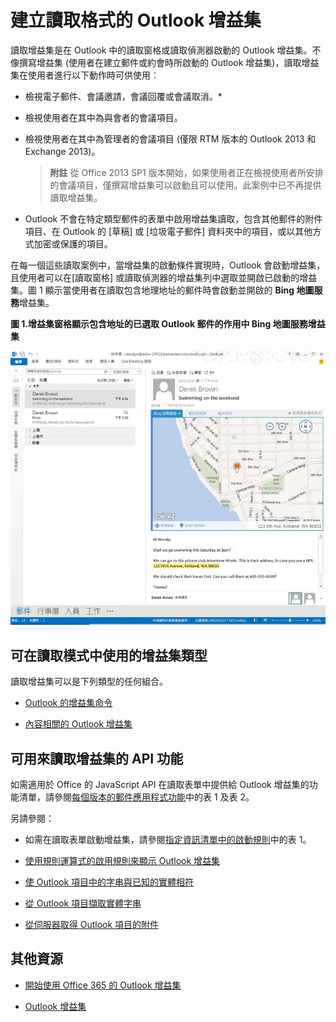 
# <a name="create-outlook-addins-for-read-forms"></a>建立讀取格式的 Outlook 增益集

讀取增益集是在 Outlook 中的讀取窗格或讀取偵測器啟動的 Outlook 增益集。不像撰寫增益集 (使用者在建立郵件或約會時所啟動的 Outlook 增益集)，讀取增益集在使用者進行以下動作時可供使用︰


- 檢視電子郵件、會議邀請，會議回覆或會議取消。*
    
- 檢視使用者在其中為與會者的會議項目。
    
- 檢視使用者在其中為管理者的會議項目 (僅限 RTM 版本的 Outlook 2013 和 Exchange 2013)。
    
     >**附註**  從 Office 2013 SP1 版本開始，如果使用者正在檢視使用者所安排的會議項目，僅撰寫增益集可以啟動且可以使用。此案例中已不再提供讀取增益集。
* Outlook 不會在特定類型郵件的表單中啟用增益集讀取，包含其他郵件的附件項目、在 Outlook 的 [草稿] 或 [垃圾電子郵件] 資料夾中的項目，或以其他方式加密或保護的項目。

在每一個這些讀取案例中，當增益集的啟動條件實現時，Outlook 會啟動增益集，且使用者可以在[讀取窗格] 或讀取偵測器的增益集列中選取並開啟已啟動的增益集。圖 1 顯示當使用者在讀取包含地理地址的郵件時會啟動並開啟的 **Bing 地圖服務**增益集。


**圖 1.增益集窗格顯示包含地址的已選取 Outlook 郵件的作用中 Bing 地圖服務增益集**

![Bing Map mail app in Outlook](../../images/off15appsdk_BingMapMailAppScreenshot.jpg)


## <a name="types-of-addins-available-in-read-mode"></a>可在讀取模式中使用的增益集類型


讀取增益集可以是下列類型的任何組合。


- [Outlook 的增益集命令](../outlook/add-in-commands-for-outlook.md)
    
- [內容相關的 Outlook 增益集](../outlook/contextual-outlook-add-ins.md)
    

## <a name="api-features-available-to-read-addins"></a>可用來讀取增益集的 API 功能


如需適用於 Office 的 JavaScript API 在讀取表單中提供給 Outlook 增益集的功能清單，請參閱[每個版本的郵件應用程式功能](http://msdn.microsoft.com/library/f34e2f44-8c9d-4e90-b1d7-3f29506adb92%28Office.15%29.aspx)中的表 1 及表 2。 

另請參閱：


- 如需在讀取表單啟動增益集，請參閱[指定資訊清單中的啟動規則](../outlook/manifests/activation-rules.md#specify-activation-rules-in-a-manifest)中的表 1。
    
- [使用規則運算式的啟用規則來顯示 Outlook 增益集](../outlook/use-regular-expressions-to-show-an-outlook-add-in.md)
    
- [使 Outlook 項目中的字串與已知的實體相符](../outlook/match-strings-in-an-item-as-well-known-entities.md)
    
- [從 Outlook 項目擷取實體字串](../outlook/extract-entity-strings-from-an-item.md)
    
- [從伺服器取得 Outlook 項目的附件](../outlook/get-attachments-of-an-outlook-item.md)
    

## <a name="additional-resources"></a>其他資源



- [開始使用 Office 365 的 Outlook 增益集](https://dev.outlook.com/MailAppsGettingStarted/GetStarted.aspx)
    
- [Outlook 增益集](../outlook/outlook-add-ins.md)
    
